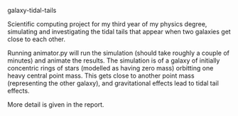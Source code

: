galaxy-tidal-tails

Scientific computing project for my third year of my physics degree, simulating and investigating the tidal tails that appear when two galaxies get close to each other. 

Running animator.py will run the simulation (should take roughly a couple of minutes) and animate the results. The simulation is of a galaxy of initially concentric rings of stars (modelled as having zero mass) orbitting one heavy central point mass. This gets close to another point mass (representing the other galaxy), and gravitational effects lead to tidal tail effects.

More detail is given in the report.
